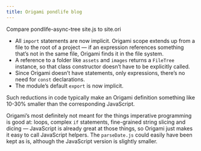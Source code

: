 ```yaml
---
title: Origami pondlife blog
---
```


Compare pondlife-async-tree site.js to site.ori

* All `import` statements are now implicit. Origami scope extends up from a file to the root of a project — if an expression references something that’s not in the same file, Origami finds it in the file system.
* A reference to a folder like `assets` and `images` returns a `FileTree` instance, so that class constructor doesn’t have to be explicitly called.
* Since Origami doesn’t have statements, only expressions, there’s no need for `const` declarations.
* The module’s default `export` is now implicit.

Such reductions in code typically make an Origami definition something like 10-30% smaller than the corresponding JavaScript.

Origami’s most definitely not meant for the things imperative programming is good at: loops, complex `if` statements, fine-grained string slicing and dicing — JavaScript is already great at those things, so Origami just makes it easy to call JavaScript helpers. The `parseDate.js` could easily have been kept as is, although the JavaScript version is slightly smaller.